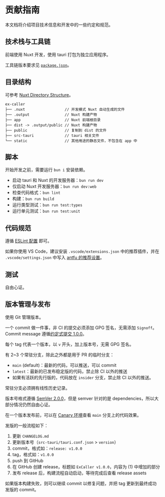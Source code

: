 # 贡献指南

本文档将介绍项目技术信息和开发中的一些约定和规范。

## 技术栈与工具链

前端使用 Nuxt 开发，使用 tauri 打包为独立应用程序。

工具链版本要求见 [`package.json`](./package.json)。

## 目录结构

可参考 [Nuxt Directory Structure](https://nuxt.com/docs/guide/directory-structure)。

```
ex-caller
├── .nuxt                  // 开发模式 Nuxt 自动生成的文件
├── .output                // Nuxt 构建产物
├── app                    // Nuxt 前端根目录
├── dist -> .output/public // Nuxt 构建产物
├── public                 // 复制到 dist 的文件
├── src-tauri              // tauri 相关文件
└── static                 // 其他用途的静态文件，不包含在 app 中
```

## 脚本

开始开发之前，需要运行 `bun i` 安装依赖。

- 启动 tauri 和 Nuxt 的开发服务器：`bun run dev`
- 仅启动 Nuxt 开发服务器：`bun run dev:web`
- 检查代码格式：`bun lint`
- 构建：`bun run build`
- 运行类型测试：`bun run test:types`
- 运行单元测试：`bun run test:unit`

## 代码规范

遵循 [ESLint 配置](./eslint.config.js) 即可。

如果你使用 VS Code，建议安装 `.vscode/extensions.json` 中的推荐插件，并在 `.vscode/settings.json` 中写入 [antfu 的推荐设置](https://github.com/antfu/eslint-config?tab=readme-ov-file#vs-code-support-auto-fix)。

## 测试

自由心证。

## 版本管理与发布

使用 Git 管理版本。

一个 commit 做一件事，非 CI 的提交必须添加 GPG 签名，无需添加 `Signoff`。Commit message 遵循[约定式提交 1.0.0](https://www.conventionalcommits.org/zh-hans/v1.0.0/)。

每个 tag 代表一个版本，以 `v` 开头，加上版本号，无需 GPG 签名。

有 2~3 个常驻分支，除此之外都是用于 PR 的临时分支：

- `main` (default)：最新的代码，可以推送，可以 commit
- `latest`：最新的已发布稳定版的代码，禁止除 CI 以外的推送
- 如果有活跃的先行版的，代码放在 `insider` 分支，禁止除 CI 以外的推送。

常驻分支必须拥有线性历史记录。

版本号格式遵循 [SemVer 2.0.0](https://semver.org/lang/zh-CN/)，但是 semver 针对的是 dependencies，所以大部分情况仍然自由心证。

在一个版本发布前，可以在 [Canary 环境](https://main--ex-caller.netlify.app/)查看 `main` 分支上的代码效果。

发版的一般流程如下：

1. 更新 `CHANGELOG.md`
2. 更新版本号（`src-tauri/tauri.conf.json` > `version`）
3. commit，格式如：`release: v1.0.0`
4. tag，格式如：`v1.0.0`
5. push 到 GitHub
6. 在 GitHub 创建 release，标题如 `ExCaller v1.0.0`，内容为 (1) 中增加的部分
7. 发布 release 后，构建流程自动启动，等待完成后查看 release assets

如果版本构建失败，则可以继续 commit 以修复问题，并把 tag 更新到最终成功发版的 commit。
